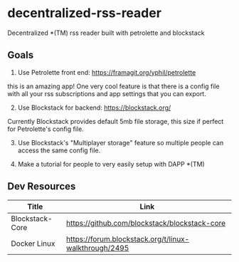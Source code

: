 # decentralized-rss-reader
Decentralized *(TM)  rss reader built with petrolette and blockstack

## Goals
1. Use Petrolette front end: https://framagit.org/yphil/petrolette

this is an amazing app! One very cool feature is that there is a config file with all your rss subscriptions and app settings that you can export.

2. Use Blockstack for backend: https://blockstack.org/

Currently Blockstack provides default 5mb file storage, this size if perfect for Petrolette's config file.

3. Use Blockstack's "Multiplayer storage" feature so multiple people can access the same config file.

4. Make a tutorial for people to very easily setup with DAPP *(TM)

## Dev Resources

| Title | Link |
|-|-|
|Blockstack-Core| https://github.com/blockstack/blockstack-core |
|Docker Linux| https://forum.blockstack.org/t/linux-walkthrough/2495 |
